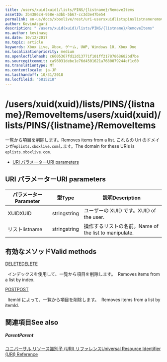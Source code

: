 ```yaml
---
title: /users/xuid(xuid)/lists/PINS/{listname}/RemoveItems
assetID: 3b4386c4-958e-a3bb-5b67-cc3d3e47be54
permalink: en-us/docs/xboxlive/rest/uri-usersxuidlistspinslistnameremoveitems.html
author: KevinAsgari
description: " /users/xuid(xuid)/lists/PINS/{listname}/RemoveItems"
ms.author: kevinasg
ms.date: 10/12/2017
ms.topic: article
keywords: Xbox Live, Xbox, ゲーム, UWP, Windows 10, Xbox One
ms.localizationpriority: medium
ms.openlocfilehash: c6605367fd12d13771f101ff21787868682bd7be
ms.sourcegitcommit: ca96031debe1e76d4501621a7680079244ef1c60
ms.translationtype: MT
ms.contentlocale: ja-JP
ms.lasthandoff: 10/31/2018
ms.locfileid: "5815218"
---
```

# <a name="usersxuidxuidlistspinslistnameremoveitems"></a><span data-ttu-id="b0be1-104">/users/xuid(xuid)/lists/PINS/{listname}/RemoveItems</span><span class="sxs-lookup"><span data-stu-id="b0be1-104">/users/xuid(xuid)/lists/PINS/{listname}/RemoveItems</span></span>
<span data-ttu-id="b0be1-105">一覧から項目を削除します。</span><span class="sxs-lookup"><span data-stu-id="b0be1-105">Removes items from a list.</span></span> <span data-ttu-id="b0be1-106">これらの Uri のドメインが`eplists.xboxlive.com`します。</span><span class="sxs-lookup"><span data-stu-id="b0be1-106">The domain for these URIs is `eplists.xboxlive.com`.</span></span>
 
  * [<span data-ttu-id="b0be1-107">URI パラメーター</span><span class="sxs-lookup"><span data-stu-id="b0be1-107">URI parameters</span></span>](#ID4EV)
 
<a id="ID4EV"></a>

 
## <a name="uri-parameters"></a><span data-ttu-id="b0be1-108">URI パラメーター</span><span class="sxs-lookup"><span data-stu-id="b0be1-108">URI parameters</span></span> 
 
| <span data-ttu-id="b0be1-109">パラメーター</span><span class="sxs-lookup"><span data-stu-id="b0be1-109">Parameter</span></span>| <span data-ttu-id="b0be1-110">型</span><span class="sxs-lookup"><span data-stu-id="b0be1-110">Type</span></span>| <span data-ttu-id="b0be1-111">説明</span><span class="sxs-lookup"><span data-stu-id="b0be1-111">Description</span></span>| 
| --- | --- | --- | 
| <span data-ttu-id="b0be1-112">XUID</span><span class="sxs-lookup"><span data-stu-id="b0be1-112">XUID</span></span>| <span data-ttu-id="b0be1-113">string</span><span class="sxs-lookup"><span data-stu-id="b0be1-113">string</span></span>| <span data-ttu-id="b0be1-114">ユーザーの XUID です。</span><span class="sxs-lookup"><span data-stu-id="b0be1-114">XUID of the user.</span></span>| 
| <span data-ttu-id="b0be1-115">リスト</span><span class="sxs-lookup"><span data-stu-id="b0be1-115">listname</span></span>| <span data-ttu-id="b0be1-116">string</span><span class="sxs-lookup"><span data-stu-id="b0be1-116">string</span></span>| <span data-ttu-id="b0be1-117">操作するリストの名前。</span><span class="sxs-lookup"><span data-stu-id="b0be1-117">Name of the list to manipulate.</span></span>| 
  
<a id="ID4E5B"></a>

 
## <a name="valid-methods"></a><span data-ttu-id="b0be1-118">有効なメソッド</span><span class="sxs-lookup"><span data-stu-id="b0be1-118">Valid methods</span></span>

[<span data-ttu-id="b0be1-119">DELETE</span><span class="sxs-lookup"><span data-stu-id="b0be1-119">DELETE</span></span>](uri-usersxuidlistspinslistnameremoveitemsdelete.md)

<span data-ttu-id="b0be1-120">&nbsp;&nbsp;インデックスを使用して、一覧から項目を削除します。</span><span class="sxs-lookup"><span data-stu-id="b0be1-120">&nbsp;&nbsp;Removes items from a list by index.</span></span>

[<span data-ttu-id="b0be1-121">POST</span><span class="sxs-lookup"><span data-stu-id="b0be1-121">POST</span></span>](uri-usersxuidlistspinslistnameremoveitemspost.md)

<span data-ttu-id="b0be1-122">&nbsp;&nbsp;ItemId によって、一覧から項目を削除します。</span><span class="sxs-lookup"><span data-stu-id="b0be1-122">&nbsp;&nbsp;Removes items from a list by itemId.</span></span>
 
<a id="ID4ELC"></a>

 
## <a name="see-also"></a><span data-ttu-id="b0be1-123">関連項目</span><span class="sxs-lookup"><span data-stu-id="b0be1-123">See also</span></span>
 
<a id="ID4ENC"></a>

 
##### <a name="parent"></a><span data-ttu-id="b0be1-124">Parent</span><span class="sxs-lookup"><span data-stu-id="b0be1-124">Parent</span></span> 

[<span data-ttu-id="b0be1-125">ユニバーサル リソース識別子 (URI) リファレンス</span><span class="sxs-lookup"><span data-stu-id="b0be1-125">Universal Resource Identifier (URI) Reference</span></span>](../atoc-xboxlivews-reference-uris.md)

   